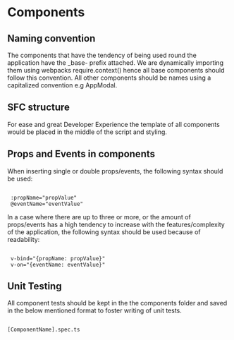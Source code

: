 # Components

## Naming convention

The components that have the tendency of being used round the application have the _base- prefix attached. We are dynamically importing them using webpacks require.context() hence all base components should follow this convention. All other components should be names using a capitalized convention e.g AppModal.

## SFC structure

For ease and great Developer Experience the template of all components would be placed in the middle of the script and styling.

## Props and Events in components

When inserting single or double props/events, the following syntax should be used:

```

 :propName="propValue"
 @eventName="eventValue"

```

In a case where there are up to three or more, or the amount of props/events has a high tendency to increase with the features/complexity of the application, the following syntax should be used because of readability:

```

 v-bind="{propName: propValue}"
 v-on="{eventName: eventValue}"

```

## Unit Testing

All component tests should be kept in the the components folder and saved in the below mentioned format to foster writing of unit tests.

```

[ComponentName].spec.ts

```
